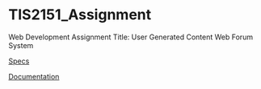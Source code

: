 # TIS2151_Assignment
Web Development Assignment 
Title: User Generated Content Web Forum System

[Specs](https://docs.google.com/document/d/15lZPvZgedEZM-CJ0KPyxraNpwAkwpF7lK9Wz96piNYY/edit)

[Documentation](https://docs.google.com/document/d/1NVx4YHkRDaHMh7MXOPZjE0SenEZwGBtBCXDM7JW7THs/edit#heading=h.p916aptdibu7)
